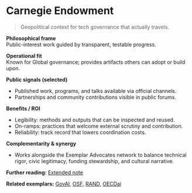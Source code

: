 # Carnegie Endowment

> Geopolitical context for tech governance that actually travels.

**Philosophical frame**  
Public-interest work guided by transparent, testable progress.

**Operational fit**  
Known for Global governance; provides artifacts others can adopt or build upon.

**Public signals (selected)**  
- Published work, programs, and talks available via official channels.  
- Partnerships and community contributions visible in public forums.

**Benefits / ROI**  
- Legibility: methods and outputs that can be inspected and reused.  
- On-ramps: practices that welcome external scrutiny and contribution.  
- Reliability: track record that lowers coordination costs.

**Complementarity & synergy**  
- Works alongside the Exemplar Advocates network to balance technical rigor, civic legitimacy, funding stewardship, and cultural narrative.

**Further reading:** [Extended note](/funders/extended/CarnegieEndowment.md)


**Related exemplars:** [GovAI](/funders/GovAI.md), [OSF](/funders/OSF.md), [RAND](/funders/RAND.md), [OECDai](/funders/OECDai.md)

